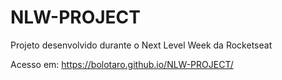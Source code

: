 # NLW-PROJECT
 Projeto desenvolvido durante o Next Level Week da Rocketseat

Acesso em: https://bolotaro.github.io/NLW-PROJECT/
